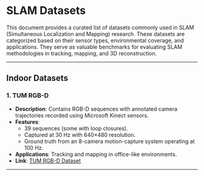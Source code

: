 # SLAM Datasets

This document provides a curated list of datasets commonly used in SLAM (Simultaneous Localization and Mapping) research. These datasets are categorized based on their sensor types, environmental coverage, and applications. 
They serve as valuable benchmarks for evaluating SLAM methodologies in tracking, mapping, and 3D reconstruction.

---

## Indoor Datasets

### 1. **TUM RGB-D**
- **Description**: Contains RGB-D sequences with annotated camera trajectories recorded using Microsoft Kinect sensors.
- **Features**:
  - 39 sequences (some with loop closures).
  - Captured at 30 Hz with 640×480 resolution.
  - Ground truth from an 8-camera motion-capture system operating at 100 Hz.
- **Applications**: Tracking and mapping in office-like environments.
- **Link**: [TUM RGB-D Dataset](https://cvg.cit.tum.de/data/datasets/rgbd-dataset)

---
